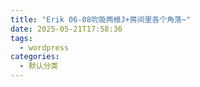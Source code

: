 ```yaml
---
title: "Erik 06-08吮吸两根J+房间里各个角落~"
date: 2025-05-21T17:58:36
tags:
  - wordpress
categories:
  - 默认分类
---
```








